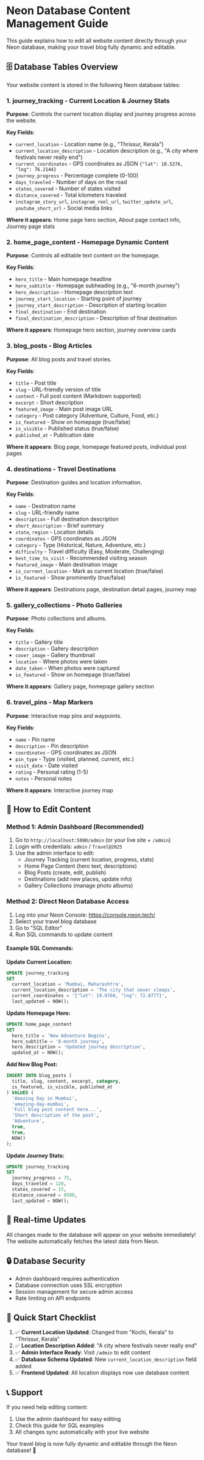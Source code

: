 # Neon Database Content Management Guide

This guide explains how to edit all website content directly through your Neon database, making your travel blog fully dynamic and editable.

## 🗄️ Database Tables Overview

Your website content is stored in the following Neon database tables:

### 1. **journey_tracking** - Current Location & Journey Stats
**Purpose**: Controls the current location display and journey progress across the website.

**Key Fields**:
- `current_location` - Location name (e.g., "Thrissur, Kerala")
- `current_location_description` - Location description (e.g., "A city where festivals never really end")
- `current_coordinates` - GPS coordinates as JSON `{"lat": 10.5276, "lng": 76.2144}`
- `journey_progress` - Percentage complete (0-100)
- `days_traveled` - Number of days on the road
- `states_covered` - Number of states visited
- `distance_covered` - Total kilometers traveled
- `instagram_story_url`, `instagram_reel_url`, `twitter_update_url`, `youtube_short_url` - Social media links

**Where it appears**: Home page hero section, About page contact info, Journey page stats

### 2. **home_page_content** - Homepage Dynamic Content
**Purpose**: Controls all editable text content on the homepage.

**Key Fields**:
- `hero_title` - Main homepage headline
- `hero_subtitle` - Homepage subheading (e.g., "6-month journey")
- `hero_description` - Homepage description text
- `journey_start_location` - Starting point of journey
- `journey_start_description` - Description of starting location
- `final_destination` - End destination
- `final_destination_description` - Description of final destination

**Where it appears**: Homepage hero section, journey overview cards

### 3. **blog_posts** - Blog Articles
**Purpose**: All blog posts and travel stories.

**Key Fields**:
- `title` - Post title
- `slug` - URL-friendly version of title
- `content` - Full post content (Markdown supported)
- `excerpt` - Short description
- `featured_image` - Main post image URL
- `category` - Post category (Adventure, Culture, Food, etc.)
- `is_featured` - Show on homepage (true/false)
- `is_visible` - Published status (true/false)
- `published_at` - Publication date

**Where it appears**: Blog page, homepage featured posts, individual post pages

### 4. **destinations** - Travel Destinations
**Purpose**: Destination guides and location information.

**Key Fields**:
- `name` - Destination name
- `slug` - URL-friendly name
- `description` - Full destination description
- `short_description` - Brief summary
- `state`, `region` - Location details
- `coordinates` - GPS coordinates as JSON
- `category` - Type (Historical, Nature, Adventure, etc.)
- `difficulty` - Travel difficulty (Easy, Moderate, Challenging)
- `best_time_to_visit` - Recommended visiting season
- `featured_image` - Main destination image
- `is_current_location` - Mark as current location (true/false)
- `is_featured` - Show prominently (true/false)

**Where it appears**: Destinations page, destination detail pages, journey map

### 5. **gallery_collections** - Photo Galleries
**Purpose**: Photo collections and albums.

**Key Fields**:
- `title` - Gallery title
- `description` - Gallery description
- `cover_image` - Gallery thumbnail
- `location` - Where photos were taken
- `date_taken` - When photos were captured
- `is_featured` - Show on homepage (true/false)

**Where it appears**: Gallery page, homepage gallery section

### 6. **travel_pins** - Map Markers
**Purpose**: Interactive map pins and waypoints.

**Key Fields**:
- `name` - Pin name
- `description` - Pin description
- `coordinates` - GPS coordinates as JSON
- `pin_type` - Type (visited, planned, current, etc.)
- `visit_date` - Date visited
- `rating` - Personal rating (1-5)
- `notes` - Personal notes

**Where it appears**: Interactive journey map

## 🔧 How to Edit Content

### Method 1: Admin Dashboard (Recommended)
1. Go to `http://localhost:5000/admin` (or your live site + `/admin`)
2. Login with credentials: `admin` / `Travel@2025`
3. Use the admin interface to edit:
   - Journey Tracking (current location, progress, stats)
   - Home Page Content (hero text, descriptions)
   - Blog Posts (create, edit, publish)
   - Destinations (add new places, update info)
   - Gallery Collections (manage photo albums)

### Method 2: Direct Neon Database Access
1. Log into your Neon Console: https://console.neon.tech/
2. Select your travel blog database
3. Go to "SQL Editor"
4. Run SQL commands to update content

#### Example SQL Commands:

**Update Current Location:**
```sql
UPDATE journey_tracking 
SET 
  current_location = 'Mumbai, Maharashtra',
  current_location_description = 'The city that never sleeps',
  current_coordinates = '{"lat": 19.0760, "lng": 72.8777}',
  last_updated = NOW();
```

**Update Homepage Hero:**
```sql
UPDATE home_page_content 
SET 
  hero_title = 'New Adventure Begins',
  hero_subtitle = '8-month journey',
  hero_description = 'Updated journey description',
  updated_at = NOW();
```

**Add New Blog Post:**
```sql
INSERT INTO blog_posts (
  title, slug, content, excerpt, category, 
  is_featured, is_visible, published_at
) VALUES (
  'Amazing Day in Mumbai',
  'amazing-day-mumbai',
  'Full blog post content here...',
  'Short description of the post',
  'Adventure',
  true,
  true,
  NOW()
);
```

**Update Journey Stats:**
```sql
UPDATE journey_tracking 
SET 
  journey_progress = 75,
  days_traveled = 120,
  states_covered = 15,
  distance_covered = 8500,
  last_updated = NOW();
```

## 📱 Real-time Updates

All changes made to the database will appear on your website immediately! The website automatically fetches the latest data from Neon.

## 🔒 Database Security

- Admin dashboard requires authentication
- Database connection uses SSL encryption
- Session management for secure admin access
- Rate limiting on API endpoints

## 🚀 Quick Start Checklist

1. ✅ **Current Location Updated**: Changed from "Kochi, Kerala" to "Thrissur, Kerala"
2. ✅ **Location Description Added**: "A city where festivals never really end"
3. ✅ **Admin Interface Ready**: Visit `/admin` to edit content
4. ✅ **Database Schema Updated**: New `current_location_description` field added
5. ✅ **Frontend Updated**: All location displays now use database content

## 📞 Support

If you need help editing content:
1. Use the admin dashboard for easy editing
2. Check this guide for SQL examples
3. All changes sync automatically with your live website

Your travel blog is now fully dynamic and editable through the Neon database! 🎉